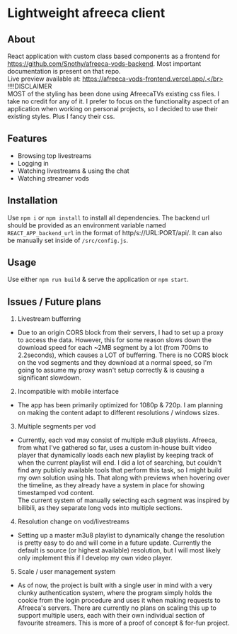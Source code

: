 # Lightweight afreeca client

## About
React application with custom class based components as a frontend for https://github.com/Snothy/afreeca-vods-backend. Most important documentation is present on that repo.</br> 
Live preview available at: https://afreeca-vods-frontend.vercel.app/.</br> </br>
!!!!DISCLAIMER </br>
MOST of the styling has been done using AfreecaTVs existing css files. I take no credit for any of it. I prefer to focus on the functionality aspect of an application when working on personal projects, so I decided to use their existing styles. Plus I fancy their css.

## Features
- Browsing top livestreams
- Logging in
- Watching livestreams & using the chat
- Watching streamer vods 

## Installation
Use `npm i` or `npm install` to install all dependencies.
The backend url should be provided as an environment variable named `REACT_APP_backend_url` in the format of http/s://URL:PORT/api/. It can also be manually set inside of `/src/config.js`.

## Usage
Use either `npm run build` & serve the application or `npm start`.

## Issues / Future plans
1. Livestream bufferring
- Due to an origin CORS block from their servers, I had to set up a proxy to access the data. However, this for some reason slows down the download speed for each ~2MB segment by a lot (from 700ms to 2.2seconds), which causes a LOT of bufferring. There is no CORS block on the vod segments and they download at a normal speed, so I'm going to assume my proxy wasn't setup correctly & is causing a significant slowdown.
2. Incompatible with mobile interface
- The app has been primarily optimized for 1080p & 720p. I am planning on making the content adapt to different resolutions / windows sizes.
3. Multiple segments per vod
- Currently, each vod may consist of multiple m3u8 playlists. Afreeca, from what I've gathered so far, uses a custom in-house built video player that dynamically loads each new playlist by keeping track of when the current playlist will end. I did a lot of searching, but couldn't find any publicly available tools that perform this task, so I might build my own solution using hls. That along with previews when hovering over the timeline, as they already have a system in place for showing timestamped vod content. </br>
The current system of manually selecting each segment was inspired by bilibili, as they separate long vods into multiple sections.
4. Resolution change on vod/livestreams
- Setting up a master m3u8 playlist to dynamically change the resolution is pretty easy to do and will come in a future update. Currently the default is source (or highest available) resolution, but I will most likely only implement this if I develop my own video player.
5. Scale / user management system
- As of now, the project is built with a single user in mind with a very clunky authentication system, where the program simply holds the cookie from the login procedure and uses it when making requests to Afreeca's servers. There are currently no plans on scaling this up to support multiple users, each with their own individual section of favourite streamers. This is more of a proof of concept & for-fun project.
